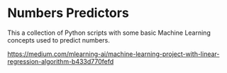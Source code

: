 # Numbers Predictors
This a collection of Python scripts with some basic Machine Learning concepts used to predict numbers.


https://medium.com/mlearning-ai/machine-learning-project-with-linear-regression-algorithm-b433d770fefd
